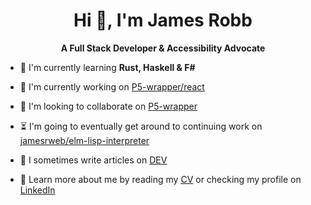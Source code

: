 <h1 align="center">Hi 👋, I'm James Robb</h1>
<p align="center"><strong>A Full Stack Developer & Accessibility Advocate</strong></p>

- 🌱 I'm currently learning **Rust, Haskell & F#**

- 🔭 I'm currently working on [P5-wrapper/react](https://github.com/p5-wrapper/react)

- 👯 I'm looking to collaborate on [P5-wrapper](https://github.com/p5-wrapper)

- ⏳ I'm going to eventually get around to continuing work on [jamesrweb/elm-lisp-interpreter](https://github.com/jamesrweb/elm-lisp-interpreter)

- 📝 I sometimes write articles on [DEV](https://dev.to/jamesrweb)

- 📄 Learn more about me by reading my [CV](https://github.com/jamesrweb/jamesrweb/blob/master/CV.md) or checking my profile on [LinkedIn](https://www.linkedin.com/in/jamesrobbweb/)
